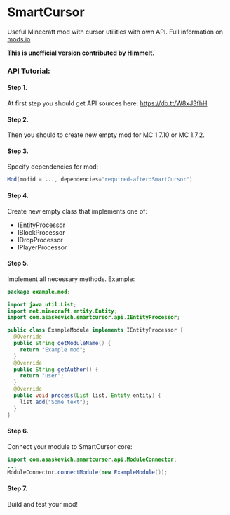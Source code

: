 SmartCursor
===========

Useful Minecraft mod with cursor utilities with own API.
Full information on [mods.io](https://mods.io/mods/1089-smartcursor)

**This is unofficial version contributed by Himmelt.**

### API Tutorial:
#### Step 1. 
At first step you should get API sources here: https://db.tt/W8xJ3fhH
#### Step 2.
Then you should to create new empty mod for MC 1.7.10 or MC 1.7.2.
#### Step 3. 
Specify dependencies for mod:
```java
Mod(modid = ..., dependencies="required-after:SmartCursor")
```
#### Step 4. 
Create new empty class that implements one of:

* IEntityProcessor
* IBlockProcessor
* IDropProcessor
* IPlayerProcessor

#### Step 5. 
Implement all necessary methods. Example:
```java
package example.mod;

import java.util.List;
import net.minecraft.entity.Entity;
import com.asaskevich.smartcursor.api.IEntityProcessor;

public class ExampleModule implements IEntityProcessor {
  @Override
  public String getModuleName() {
    return "Example mod";
  }
  @Override
  public String getAuthor() {
    return "user";
  }
  @Override
  public void process(List list, Entity entity) {
    list.add("Some text");
  }
}
```
#### Step 6. 
Connect your module to SmartCursor core:
```java
import com.asaskevich.smartcursor.api.ModuleConnector;
...
ModuleConnector.connectModule(new ExampleModule());
```

#### Step 7. 
Build and test your mod!
